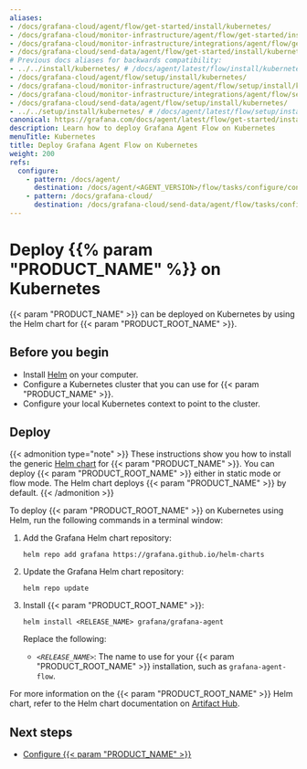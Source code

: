 ```yaml
---
aliases:
- /docs/grafana-cloud/agent/flow/get-started/install/kubernetes/
- /docs/grafana-cloud/monitor-infrastructure/agent/flow/get-started/install/kubernetes/
- /docs/grafana-cloud/monitor-infrastructure/integrations/agent/flow/get-started/install/kubernetes/
- /docs/grafana-cloud/send-data/agent/flow/get-started/install/kubernetes/
# Previous docs aliases for backwards compatibility:
- ../../install/kubernetes/ # /docs/agent/latest/flow/install/kubernetes/
- /docs/grafana-cloud/agent/flow/setup/install/kubernetes/
- /docs/grafana-cloud/monitor-infrastructure/agent/flow/setup/install/kubernetes/
- /docs/grafana-cloud/monitor-infrastructure/integrations/agent/flow/setup/install/kubernetes/
- /docs/grafana-cloud/send-data/agent/flow/setup/install/kubernetes/
- ../../setup/install/kubernetes/ # /docs/agent/latest/flow/setup/install/kubernetes/
canonical: https://grafana.com/docs/agent/latest/flow/get-started/install/kubernetes/
description: Learn how to deploy Grafana Agent Flow on Kubernetes
menuTitle: Kubernetes
title: Deploy Grafana Agent Flow on Kubernetes
weight: 200
refs:
  configure:
    - pattern: /docs/agent/
      destination: /docs/agent/<AGENT_VERSION>/flow/tasks/configure/configure-kubernetes/
    - pattern: /docs/grafana-cloud/
      destination: /docs/grafana-cloud/send-data/agent/flow/tasks/configure/configure-kubernetes/
---
```


# Deploy {{% param "PRODUCT_NAME" %}} on Kubernetes

{{< param "PRODUCT_NAME" >}} can be deployed on Kubernetes by using the Helm chart for {{< param "PRODUCT_ROOT_NAME" >}}.

## Before you begin

* Install [Helm][] on your computer.
* Configure a Kubernetes cluster that you can use for {{< param "PRODUCT_NAME" >}}.
* Configure your local Kubernetes context to point to the cluster.

## Deploy

{{< admonition type="note" >}}
These instructions show you how to install the generic [Helm chart](https://github.com/grafana/agent/tree/main/operations/helm/charts/grafana-agent) for {{< param "PRODUCT_NAME" >}}.
You can deploy {{< param "PRODUCT_ROOT_NAME" >}} either in static mode or flow mode. The Helm chart deploys {{< param "PRODUCT_NAME" >}} by default.
{{< /admonition >}}

To deploy {{< param "PRODUCT_ROOT_NAME" >}} on Kubernetes using Helm, run the following commands in a terminal window:

1. Add the Grafana Helm chart repository:

   ```shell
   helm repo add grafana https://grafana.github.io/helm-charts
   ```

1. Update the Grafana Helm chart repository:

   ```shell
   helm repo update
   ```

1. Install {{< param "PRODUCT_ROOT_NAME" >}}:

   ```shell
   helm install <RELEASE_NAME> grafana/grafana-agent
   ```

   Replace the following:

   -  _`<RELEASE_NAME>`_: The name to use for your {{< param "PRODUCT_ROOT_NAME" >}} installation, such as `grafana-agent-flow`.

For more information on the {{< param "PRODUCT_ROOT_NAME" >}} Helm chart, refer to the Helm chart documentation on [Artifact Hub][].

[Artifact Hub]: https://artifacthub.io/packages/helm/grafana/grafana-agent

## Next steps

- [Configure {{< param "PRODUCT_NAME" >}}](ref:configure)

[Helm]: https://helm.sh

